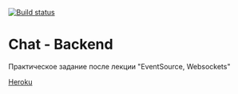 [![Build status](https://ci.appveyor.com/api/projects/status/a5qpukdo3xf0houn/branch/main?svg=true)](https://ci.appveyor.com/project/Sapogoha/ahj-8-chat-back/branch/main)

# Chat - Backend

Практическое задание после лекции "EventSource, Websockets"

[Heroku](https://ahj-8-chat-back.herokuapp.com/)
